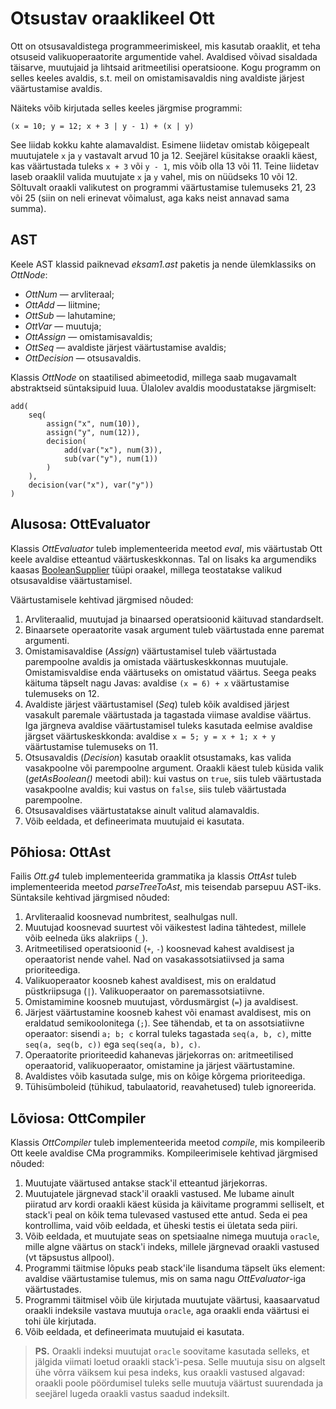 # Otsustav oraaklikeel Ott

Ott on otsusavaldistega programmeerimiskeel, mis kasutab oraaklit, et teha otsuseid valikuoperaatorite argumentide vahel.
Avaldised võivad sisaldada täisarve, muutujaid ja lihtsaid aritmeetilisi operatsioone.
Kogu programm on selles keeles avaldis, s.t. meil on omistamisavaldis ning avaldiste järjest väärtustamise avaldis.

Näiteks võib kirjutada selles keeles järgmise programmi:
```
(x = 10; y = 12; x + 3 | y - 1) + (x | y)
```
See liidab kokku kahte alamavaldist. 
Esimene liidetav omistab kõigepealt muutujatele `x` ja `y` vastavalt arvud 10 ja 12.
Seejärel küsitakse oraakli käest, kas väärtustada tuleks `x + 3` või `y - 1`, mis võib olla 13 või 11. 
Teine liidetav laseb oraaklil valida muutujate `x` ja `y` vahel, mis on nüüdseks 10 või 12. 
Sõltuvalt oraakli valikutest on programmi väärtustamise tulemuseks 21, 23 või 25
(siin on neli erinevat võimalust, aga kaks neist annavad sama summa).


## AST

Keele AST klassid paiknevad _eksam1.ast_ paketis ja nende ülemklassiks on _OttNode_:

* _OttNum_ — arvliteraal;
* _OttAdd_ — liitmine;
* _OttSub_ — lahutamine;
* _OttVar_ — muutuja;
* _OttAssign_ — omistamisavaldis;
* _OttSeq_ — avaldiste järjest väärtustamise avaldis;
* _OttDecision_ — otsusavaldis.

Klassis _OttNode_ on staatilised abimeetodid, millega saab mugavamalt abstraktseid süntaksipuid luua.
Ülalolev avaldis moodustatakse järgmiselt:
```
add(
    seq(
        assign("x", num(10)),
        assign("y", num(12)),
        decision(
            add(var("x"), num(3)),
            sub(var("y"), num(1))
        )
    ),
    decision(var("x"), var("y"))
)
```

## Alusosa: OttEvaluator

Klassis _OttEvaluator_ tuleb implementeerida meetod _eval_, mis väärtustab Ott keele avaldise etteantud väärtuskeskkonnas.
Tal on lisaks ka argumendiks kaasas [BooleanSupplier](https://docs.oracle.com/en%2Fjava%2Fjavase%2F21%2Fdocs%2Fapi%2F%2F/java.base/java/util/function/BooleanSupplier.html) tüüpi oraakel, millega teostatakse valikud otsusavaldise väärtustamisel.

Väärtustamisele kehtivad järgmised nõuded:

1. Arvliteraalid, muutujad ja binaarsed operatsioonid käituvad standardselt.
2. Binaarsete operaatorite vasak argument tuleb väärtustada enne paremat argumenti.
3. Omistamisavaldise (_Assign_) väärtustamisel tuleb väärtustada parempoolne avaldis ja omistada väärtuskeskkonnas muutujale. Omistamisvaldise enda väärtuseks on omistatud väärtus. Seega peaks käituma täpselt nagu Javas: avaldise `(x = 6) + x` väärtustamise tulemuseks on 12.
4. Avaldiste järjest väärtustamisel (_Seq_) tuleb kõik avaldised järjest vasakult paremale väärtustada ja tagastada viimase avaldise väärtus. Iga järgneva avaldise väärtustamisel tuleks kasutada eelmise avaldise järgset väärtuskeskkonda: avaldise `x = 5; y = x + 1; x + y` väärtustamise tulemuseks on 11.
5. Otsusavaldis (_Decision_) kasutab oraaklit otsustamaks, kas valida vasakpoolne või parempoolne argument. Oraakli käest tuleb küsida valik (_getAsBoolean()_ meetodi abil): kui vastus on `true`, siis tuleb väärtustada vasakpoolne avaldis; kui vastus on `false`, siis tuleb väärtustada parempoolne.
6. Otsusavaldises väärtustatakse ainult valitud alamavaldis.
7. Võib eeldada, et defineerimata muutujaid ei kasutata.


## Põhiosa: OttAst

Failis _Ott.g4_ tuleb implementeerida grammatika ja klassis _OttAst_ tuleb implementeerida meetod _parseTreeToAst_, mis teisendab parsepuu AST-iks.
Süntaksile kehtivad järgmised nõuded:

1. Arvliteraalid koosnevad numbritest, sealhulgas null. 
2. Muutujad koosnevad suurtest või väikestest ladina tähtedest, millele võib eelneda üks alakriips (`_`).
3. Aritmeetilised operatsioonid (`+`, `-`) koosnevad kahest avaldisest ja operaatorist nende vahel. Nad on vasakassotsiatiivsed ja sama prioriteediga.
4. Valikuoperaator koosneb kahest avaldisest, mis on eraldatud püstkriipsuga (`|`). Valikuoperaator on paremassotsiatiivne.
5. Omistamimine koosneb muutujast, võrdusmärgist (`=`) ja avaldisest.
6. Järjest väärtustamine koosneb kahest või enamast avaldisest, mis on eraldatud semikoolonitega (`;`). See tähendab, et ta on assotsiatiivne operaator: sisendi `a; b; c` korral tuleks tagastada `seq(a, b, c)`, mitte `seq(a, seq(b, c))` ega `seq(seq(a, b), c)`.
7. Operaatorite prioriteedid kahanevas järjekorras on: aritmeetilised operaatorid, valikuoperaator, omistamine ja järjest väärtustamine.
8. Avaldistes võib kasutada sulge, mis on kõige kõrgema prioriteediga.
9. Tühisümboleid (tühikud, tabulaatorid, reavahetused) tuleb ignoreerida.


## Lõviosa: OttCompiler

Klassis _OttCompiler_ tuleb implementeerida meetod _compile_, mis kompileerib Ott keele avaldise CMa programmiks. 
Kompileerimisele kehtivad järgmised nõuded:

1. Muutujate väärtused antakse stack'il etteantud järjekorras. 
2. Muutujatele järgnevad stack'il oraakli vastused. Me lubame ainult piiratud arv kordi oraakli käest küsida ja käivitame programmi selliselt, et stack'i peal on kõik tema tulevased vastused ette antud. Seda ei pea kontrollima, vaid võib eeldada, et üheski testis ei ületata seda piiri.
3. Võib eeldada, et muutujate seas on spetsiaalne nimega muutuja `oracle`, mille algne väärtus on stack'i indeks, millele järgnevad oraakli vastused (vt täpsustus allpool).
4. Programmi täitmise lõpuks peab stack'ile lisanduma täpselt üks element: avaldise väärtustamise tulemus, mis on sama nagu _OttEvaluator_-iga väärtustades. 
5. Programmi täitmisel võib üle kirjutada muutujate väärtusi, kaasaarvatud oraakli indeksile vastava muutuja `oracle`, aga oraakli enda väärtusi ei tohi üle kirjutada.
6. Võib eeldada, et defineerimata muutujaid ei kasutata.

> **PS.** Oraakli indeksi muutujat `oracle` soovitame kasutada selleks, et jälgida viimati loetud oraakli stack'i-pesa. Selle muutuja sisu on algselt ühe võrra väiksem kui pesa indeks, kus oraakli vastused algavad: oraakli poole pöördumisel tuleks selle muutuja väärtust suurendada ja seejärel lugeda oraakli vastus saadud indeksilt.
